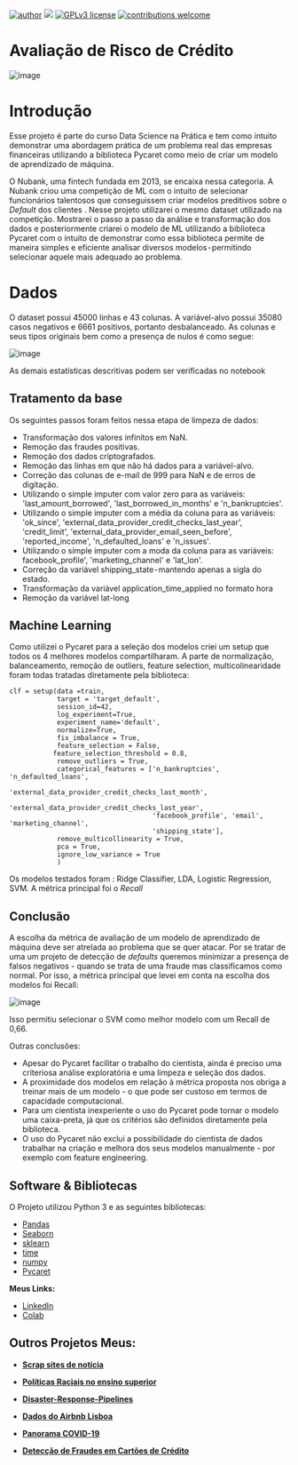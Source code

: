 [![author](https://img.shields.io/badge/author-LeandroMinervino-red.svg)](https://www.linkedin.com/in/leandro-minervino-b469681b/) [![](https://img.shields.io/badge/python-3.7.12+-blue.svg)](https://www.python.org/downloads/release/python-365/) [![GPLv3 license](https://img.shields.io/badge/License-GPLv3-blue.svg)](http://perso.crans.org/besson/LICENSE.html) [![contributions welcome](https://img.shields.io/badge/contributions-welcome-brightgreen.svg?style=flat)]()



# Avaliação de Risco de Crédito

![image](https://user-images.githubusercontent.com/48839817/160699385-61e674cb-c32c-43b4-94ea-80c9e08bd559.png)


# Introdução
Esse projeto é parte do curso Data Science na Prática e tem como intuito demonstrar uma abordagem prática de um problema real das empresas financeiras utilizando a biblioteca Pycaret como meio de criar um modelo de aprendizado de máquina.

O Nubank, uma fintech fundada em 2013, se encaixa nessa categoria. A Nubank criou uma competição de ML com o intuito de selecionar funcionários talentosos que conseguissem criar modelos preditivos sobre o *Default* dos clientes . Nesse projeto utilizarei o mesmo dataset utilizado na competição. Mostrarei o passo a passo da análise e transformação dos dados e posteriormente criarei o modelo de ML utilizando a biblioteca Pycaret com o intuito de demonstrar como essa biblioteca permite de maneira simples e eficiente analisar diversos modelos - permitindo selecionar aquele mais adequado ao problema.

# Dados

O dataset possui 45000 linhas e 43 colunas. A variável-alvo possui 35080 casos negativos e 6661 positivos, portanto desbalanceado. As colunas e seus tipos originais bem como a presença de nulos é como segue:

![image](https://user-images.githubusercontent.com/48839817/160701974-cf91e744-a0ad-45de-8986-c97201c60489.png)

As demais estatísticas descritivas podem ser verificadas no notebook

## Tratamento da base

Os seguintes passos foram feitos nessa etapa de limpeza de dados:

- Transformação dos valores infinitos em NaN.
- Remoção das fraudes positivas.
- Remoção dos dados criptografados.
- Remoção das linhas em que não há dados para a variável-alvo.
- Correção das colunas de e-mail de 999 para NaN e de erros de digitação.
- Utilizando o simple imputer com valor zero para as variáveis: 'last_amount_borrowed', 'last_borrowed_in_months' e 'n_bankruptcies'.
- Utilizando o simple imputer com a média da coluna para as variáveis: 'ok_since', 'external_data_provider_credit_checks_last_year', 'credit_limit', 'external_data_provider_email_seen_before', 'reported_income', 'n_defaulted_loans' e 'n_issues'.
- Utilizando o simple imputer com a moda da coluna para as variáveis: facebook_profile', 'marketing_channel' e 'lat_lon'.
- Correção da variável shipping_state - mantendo apenas a sigla do estado.
- Transformação da variável application_time_applied no formato hora
- Remoção da variável lat-long



## Machine Learning

Como utilizei o Pycaret para a seleção dos modelos criei um setup que todos os 4 melhores modelos compartilharam. A parte de normalização, balanceamento, remoção de outliers, feature selection, multicolinearidade foram todas tratadas diretamente pela biblioteca:

```
clf = setup(data =train,
            target = 'target_default',
            session_id=42,
            log_experiment=True,
            experiment_name='default',
            normalize=True,
            fix_imbalance = True,
            feature_selection = False,
           feature_selection_threshold = 0.8,
            remove_outliers = True,
            categorical_features = ['n_bankruptcies', 'n_defaulted_loans',
                                    'external_data_provider_credit_checks_last_month',
                                    'external_data_provider_credit_checks_last_year',
                                    'facebook_profile', 'email', 'marketing_channel',
                                    'shipping_state'],
            remove_multicollinearity = True,
            pca = True,
            ignore_low_variance = True
            )
  ```

Os modelos testados foram : Ridge Classifier, LDA, Logistic Regression, SVM. A métrica principal foi o *Recall*


## Conclusão

A escolha da métrica de avaliação de um modelo de aprendizado de máquina deve ser atrelada ao problema que se quer atacar.
Por se tratar de uma um projeto de detecção de *defaults* queremos minimizar a presença de falsos negativos - quando se trata de uma fraude mas classificamos como normal.
Por isso, a métrica principal que levei em conta na escolha dos modelos foi Recall:

![image](https://user-images.githubusercontent.com/48839817/148217331-d21d3dc7-5dd1-424a-a844-02fc3483e6f5.png)

Isso permitiu selecionar o SVM como melhor modelo com um Recall de 0,66.


Outras conclusões:

* Apesar do Pycaret facilitar o trabalho do cientista, ainda é preciso uma criteriosa análise exploratória e uma limpeza e seleção dos dados.
* A proximidade dos modelos em relação à métrica proposta nos obriga a treinar mais de um modelo - o que pode ser custoso em termos de capacidade computacional.
* Para um cientista inexperiente o uso do Pycaret pode tornar o modelo uma caixa-preta, já que os critérios são definidos diretamente pela biblioteca.
* O uso do Pycaret não exclui a possibilidade do cientista de dados trabalhar na criação e melhora dos seus modelos manualmente - por exemplo com feature engineering.


## Software & Bibliotecas

O Projeto utilizou Python 3 e as seguintes bibliotecas:

-   [Pandas](http://pandas.pydata.org/)
-   [Seaborn](https://seaborn.pydata.org/index.html)
-   [sklearn](https://scikit-learn.org/stable/)
-   [time](https://docs.python.org/3/library/time.html)
-   [numpy](https://numpy.org/)
-   [Pycaret](https://pycaret.gitbook.io/docs/)


**Meus Links:**

* [LinkedIn](https://www.linkedin.com/in/leandro-minervino-b469681b/)
* [Colab](https://colab.research.google.com/drive/1a0zzNGWBDpUrskQUvVf2J8c36gfOvJs0?usp=sharing)



## Outros Projetos Meus:


* **[Scrap sites de notícia](https://github.com/leandrominer85/Scrap_sites_noticias)**

* **[Políticas Raciais no ensino superior](https://github.com/leandrominer85/Pol-tica-Racial-no-Ensino-Superior-2009-2019-)**
 
* **[Disaster-Response-Pipelines](https://github.com/leandrominer85/Disaster-Response-Pipelines)**

* **[Dados do Airbnb Lisboa](https://github.com/leandrominer85/Dados-do-Airbnb-Lisboa/blob/main/README.md)**

* **[Panorama COVID-19](https://github.com/leandrominer85/Panorama_Covid-19)**

* **[Detecção de Fraudes em Cartões de Crédito](https://github.com/leandrominer85/Deteccao_de_Fraude_em_Cartoes_de_Credito)**

